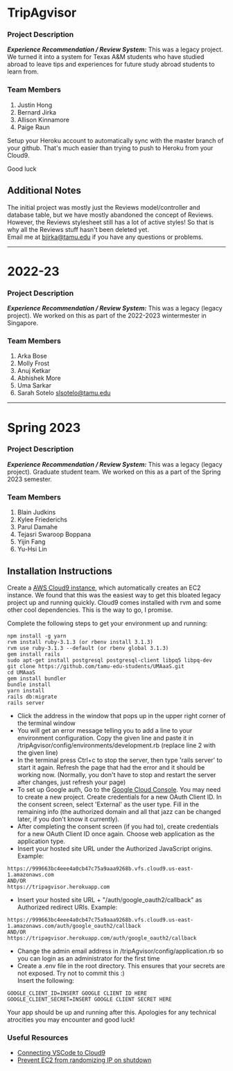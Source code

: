 
# TripAgvisor
### Project Description
***Experience Recommendation / Review System:*** This was a legacy project. We turned it into a system for Texas A&M students who have studied abroad to leave tips and experiences for future study abroad students to learn from.

### Team Members
1. Justin Hong
2. Bernard Jirka
3. Allison Kinnamore
4. Paige Raun

Setup your Heroku account to automatically sync with the master branch of your github. That's much easier than trying to push to Heroku from your Cloud9.

Good luck

## Additional Notes
The initial project was mostly just the Reviews model/controller and database table, but we have mostly abandoned the concept of Reviews. However, the Reviews stylesheet still has a lot of active styles! So that is why all the Reviews stuff hasn't been deleted yet.  
Email me at bjirka@tamu.edu if you have any questions or problems.

---

# 2022-23


### Project Description
***Experience Recommendation / Review System:*** This was a legacy (legacy project). We worked on this as part of the 2022-2023 wintermester in Singapore.

### Team Members
1. Arka Bose
2. Molly Frost
3. Anuj Ketkar
4. Abhishek More
5. Uma Sarkar
6. Sarah Sotelo <slsotelo@tamu.edu>


---

# Spring 2023


### Project Description
***Experience Recommendation / Review System:*** This was a legacy (legacy project). Graduate student team. We worked on this as a part of the Spring 2023 semester.

### Team Members
1. Blain Judkins
2. Kylee Friederichs
3. Parul Damahe
4. Tejasri Swaroop Boppana
5. Yijin Fang
6. Yu-Hsi Lin




## Installation Instructions

Create a [AWS Cloud9 instance](https://aws.amazon.com/cloud9/), which automatically creates an EC2 instance. We found that this was the easiest way to get this bloated legacy project up and running quickly. Cloud9 comes installed with rvm and some other cool dependencies. This is the way to go, I promise.

Complete the following steps to get your environment up and running:
```
npm install -g yarn  
rvm install ruby-3.1.3 (or rbenv install 3.1.3)
rvm use ruby-3.1.3 --default (or rbenv global 3.1.3) 
gem install rails  
sudo apt-get install postgresql postgresql-client libpq5 libpq-dev  
git clone https://github.com/tamu-edu-students/UMAaaS.git
cd UMAaaS
gem install bundler
bundle install
yarn install
rails db:migrate
rails server
```

- Click the address in the window that pops up in the upper right corner of the terminal window
- You will get an error message telling you to add a line to your environment configuration. Copy the given line and paste it in /tripAgvisor/config/environments/development.rb (replace line 2 with the given line)
- In the terminal press Ctrl+c to stop the server, then type 'rails server' to start it again. Refresh the page that had the error and it should be working now. (Normally, you don't have to stop and restart the server after changes, just refresh your page)
- To set up Google auth, Go to the [Google Cloud Console](https://console.developers.google.com/). You may need to create a new project. Create credentials for a new OAuth Client ID. In the consent screen, select 'External' as the user type. Fill in the remaining info (the authorized domain and all that jazz can be changed later, if you don't know it currently).
- After completing the consent screen (if you had to), create credentials for a new OAuth Client ID once again. Choose web application as the application type.
- Insert your hosted site URL under the Authorized JavaScript origins. Example:
```
https://999663bc4eee4a0cb47c75a9aaa9268b.vfs.cloud9.us-east-1.amazonaws.com
AND/OR
https://tripagvisor.herokuapp.com
```
- Insert your hosted site URL + "/auth/google_oauth2/callback" as Authorized redirect URIs. Example:
```
https://999663bc4eee4a0cb47c75a9aaa9268b.vfs.cloud9.us-east-1.amazonaws.com/auth/google_oauth2/callback
AND/OR
https://tripagvisor.herokuapp.com/auth/google_oauth2/callback
```
- Change the admin email address in /tripAgvisor/config/application.rb so you can login as an administrator for the first time
- Create a .env file in the root directory. This ensures that your secrets are not exposed. Try not to commit this :)\
Insert the following:
```
GOOGLE_CLIENT_ID=INSERT GOOGLE CLIENT ID HERE
GOOGLE_CLIENT_SECRET=INSERT GOOGLE CLIENT SECRET HERE
```

Your app should be up and running after this. Apologies for any technical atrocities you may encounter and good luck! 

### Useful Resources
- [Connecting VSCode to Cloud9](https://medium.com/@mahantya/access-your-aws-cloud9-ec2-instance-from-vs-code-over-ssh-ee1f5ea259ff)
- [Prevent EC2 from randomizing IP on shutdown](https://docs.aws.amazon.com/AWSEC2/latest/UserGuide/elastic-ip-addresses-eip.html#using-instance-addressing-eips-allocating)

